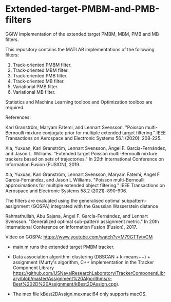 # Extended-target-PMBM-and-PMB-filters
GGIW implementation of the extended target PMBM, MBM, PMB and MB filters.

This repository contains the MATLAB implementations of the following filters:
1. Track-oriented PMBM filter.
2. Track-oriented MBM filter.
3. Track-oriented PMB filter.
4. Track-oriented MB filter.
5. Variational PMB filter.
6. Variational MB filter.

Statistics and Machine Learning toolbox and Optimization toolbox are required.

References:

Karl Granström, Maryam Fatemi, and Lennart Svensson. "Poisson multi-Bernoulli mixture conjugate prior for multiple extended target filtering." IEEE Transactions on Aerospace and Electronic Systems 56.1 (2020): 208-225.

Xia, Yuxuan, Karl Granström, Lennart Svensson, Ángel F. García-Fernández, and Jason L. Williams. "Extended target Poisson multi-Bernoulli mixture trackers based on sets of trajectories." In 22th International Conference on Information Fusion (FUSION), 2019.

Xia, Yuxuan, Karl Granström, Lennart Svensson, Maryam Fatemi, Ángel F García-Fernández, and Jason L Williams. "Poisson multi-Bernoulli approximations for multiple extended object filtering." IEEE Transactions on Aerospace and Electronic Systems 58.2 (2021): 890-906.

The filters are evaluated using the generalised optimal subpattern-assignment (GOSPA) integrated with the Gaussian Wasserstein distance

Rahmathullah, Abu Sajana, Ángel F. García-Fernández, and Lennart Svensson. "Generalized optimal sub-pattern assignment metric." In 20th International Conference on Information Fusion (Fusion), 2017.

Video on GOSPA: https://www.youtube.com/watch?v=M79GTTytvCM

- main.m runs the extended target PMBM tracker.

- Data association algorithm: clustering (DBSCAN + k-means++) + assignment (Murty's algorithm, C++ implementation in the Tracker Component Library https://github.com/USNavalResearchLaboratory/TrackerComponentLibrary/blob/master/Assignment%20Algorithms/k-Best%202D%20Assignment/kBest2DAssign.cpp).

- The mex file kBest2DAssign.mexmaci64 only supports macOS.


